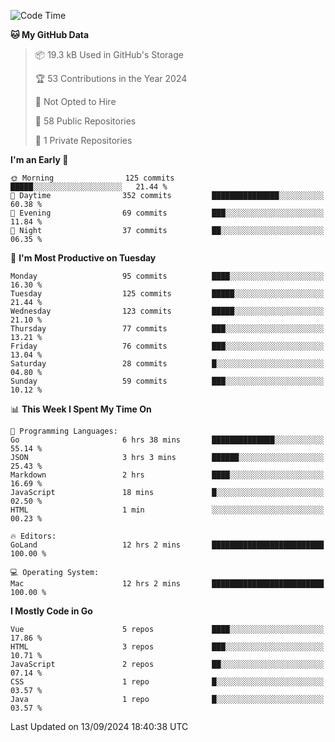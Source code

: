 <!--START_SECTION:waka-->
![Code Time](http://img.shields.io/badge/Code%20Time-1%2C263%20hrs%2026%20mins-blue)

**🐱 My GitHub Data** 

> 📦 19.3 kB Used in GitHub's Storage 
 > 
> 🏆 53 Contributions in the Year 2024
 > 
> 🚫 Not Opted to Hire
 > 
> 📜 58 Public Repositories 
 > 
> 🔑 1 Private Repositories 
 > 
**I'm an Early 🐤** 

```text
🌞 Morning                125 commits         █████░░░░░░░░░░░░░░░░░░░░   21.44 % 
🌆 Daytime                352 commits         ███████████████░░░░░░░░░░   60.38 % 
🌃 Evening                69 commits          ███░░░░░░░░░░░░░░░░░░░░░░   11.84 % 
🌙 Night                  37 commits          ██░░░░░░░░░░░░░░░░░░░░░░░   06.35 % 
```
📅 **I'm Most Productive on Tuesday** 

```text
Monday                   95 commits          ████░░░░░░░░░░░░░░░░░░░░░   16.30 % 
Tuesday                  125 commits         █████░░░░░░░░░░░░░░░░░░░░   21.44 % 
Wednesday                123 commits         █████░░░░░░░░░░░░░░░░░░░░   21.10 % 
Thursday                 77 commits          ███░░░░░░░░░░░░░░░░░░░░░░   13.21 % 
Friday                   76 commits          ███░░░░░░░░░░░░░░░░░░░░░░   13.04 % 
Saturday                 28 commits          █░░░░░░░░░░░░░░░░░░░░░░░░   04.80 % 
Sunday                   59 commits          ███░░░░░░░░░░░░░░░░░░░░░░   10.12 % 
```


📊 **This Week I Spent My Time On** 

```text
💬 Programming Languages: 
Go                       6 hrs 38 mins       ██████████████░░░░░░░░░░░   55.14 % 
JSON                     3 hrs 3 mins        ██████░░░░░░░░░░░░░░░░░░░   25.43 % 
Markdown                 2 hrs               ████░░░░░░░░░░░░░░░░░░░░░   16.69 % 
JavaScript               18 mins             █░░░░░░░░░░░░░░░░░░░░░░░░   02.50 % 
HTML                     1 min               ░░░░░░░░░░░░░░░░░░░░░░░░░   00.23 % 

🔥 Editors: 
GoLand                   12 hrs 2 mins       █████████████████████████   100.00 % 

💻 Operating System: 
Mac                      12 hrs 2 mins       █████████████████████████   100.00 % 
```

**I Mostly Code in Go** 

```text
Vue                      5 repos             ████░░░░░░░░░░░░░░░░░░░░░   17.86 % 
HTML                     3 repos             ███░░░░░░░░░░░░░░░░░░░░░░   10.71 % 
JavaScript               2 repos             ██░░░░░░░░░░░░░░░░░░░░░░░   07.14 % 
CSS                      1 repo              █░░░░░░░░░░░░░░░░░░░░░░░░   03.57 % 
Java                     1 repo              █░░░░░░░░░░░░░░░░░░░░░░░░   03.57 % 
```




 Last Updated on 13/09/2024 18:40:38 UTC
<!--END_SECTION:waka-->
